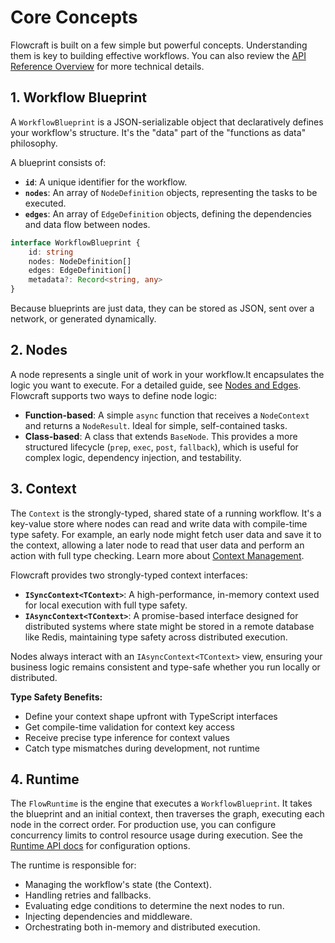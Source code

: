 # Core Concepts

Flowcraft is built on a few simple but powerful concepts. Understanding them is key to building effective workflows. You can also review the [API Reference Overview](/api/) for more technical details.

## 1. Workflow Blueprint

A `WorkflowBlueprint` is a JSON-serializable object that declaratively defines your workflow's structure. It's the "data" part of the "functions as data" philosophy.

A blueprint consists of:
-   **`id`**: A unique identifier for the workflow.
-   **`nodes`**: An array of `NodeDefinition` objects, representing the tasks to be executed.
-   **`edges`**: An array of `EdgeDefinition` objects, defining the dependencies and data flow between nodes.

```typescript
interface WorkflowBlueprint {
	id: string
	nodes: NodeDefinition[]
	edges: EdgeDefinition[]
	metadata?: Record<string, any>
}
```

Because blueprints are just data, they can be stored as JSON, sent over a network, or generated dynamically.

## 2. Nodes

A node represents a single unit of work in your workflow.It encapsulates the logic you want to execute. For a detailed guide, see [Nodes and Edges](/guide/nodes-and-edges). Flowcraft supports two ways to define node logic:

-   **Function-based**: A simple `async` function that receives a `NodeContext` and returns a `NodeResult`. Ideal for simple, self-contained tasks.
-   **Class-based**: A class that extends `BaseNode`. This provides a more structured lifecycle (`prep`, `exec`, `post`, `fallback`), which is useful for complex logic, dependency injection, and testability.

## 3. Context

The `Context` is the strongly-typed, shared state of a running workflow. It's a key-value store where nodes can read and write data with compile-time type safety. For example, an early node might fetch user data and save it to the context, allowing a later node to read that user data and perform an action with full type checking. Learn more about [Context Management](/guide/context-management).

Flowcraft provides two strongly-typed context interfaces:
-   **`ISyncContext<TContext>`**: A high-performance, in-memory context used for local execution with full type safety.
-   **`IAsyncContext<TContext>`**: A promise-based interface designed for distributed systems where state might be stored in a remote database like Redis, maintaining type safety across distributed execution.

Nodes always interact with an `IAsyncContext<TContext>` view, ensuring your business logic remains consistent and type-safe whether you run locally or distributed.

**Type Safety Benefits:**
- Define your context shape upfront with TypeScript interfaces
- Get compile-time validation for context key access
- Receive precise type inference for context values
- Catch type mismatches during development, not runtime

## 4. Runtime

The `FlowRuntime` is the engine that executes a `WorkflowBlueprint`. It takes the blueprint and an initial context, then traverses the graph, executing each node in the correct order. For production use, you can configure concurrency limits to control resource usage during execution. See the [Runtime API docs](/api/runtime) for configuration options.

The runtime is responsible for:
-   Managing the workflow's state (the Context).
-   Handling retries and fallbacks.
-   Evaluating edge conditions to determine the next nodes to run.
-   Injecting dependencies and middleware.
-   Orchestrating both in-memory and distributed execution.
